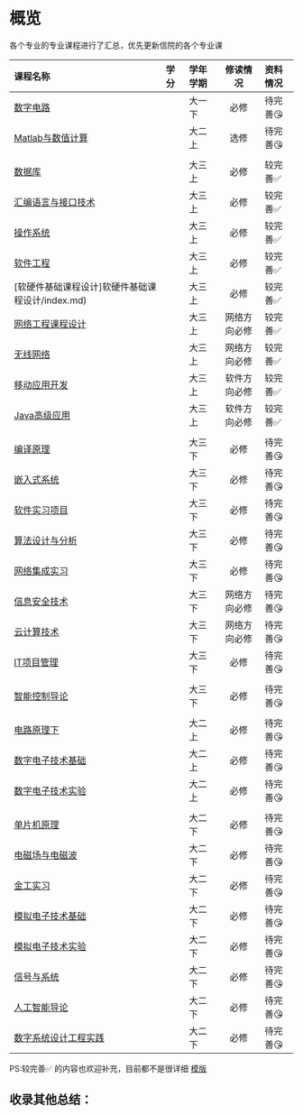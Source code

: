 # 概览

各个专业的专业课程进行了汇总，优先更新信院的各个专业课

|课程名称|学分|学年学期|修读情况|资料情况|
|:--|:--|:--|:--:|:--|
|[数字电路](数字电路/index.md)||大一下|必修|待完善😘|
|[Matlab与数值计算](Matlab与数值计算/index.md)||大二上|选修|待完善😘|
| | | | | |
|[数据库](数据库/index.md)||大三上|必修|较完善✅|
|[汇编语言与接口技术](汇编语言与接口技术/index.md)||大三上|必修|较完善✅|
|[操作系统](操作系统/index.md)||大三上|必修|较完善✅|
|[软件工程](软件工程/index.md)||大三上|必修|较完善✅|
|[软硬件基础课程设计]软硬件基础课程设计/index.md)||大三上|必修|较完善✅|
|[网络工程课程设计](网络工程课程设计/index.md)||大三上|网络方向必修|较完善✅|
|[无线网络](无线网络/index.md)||大三上|网络方向必修|较完善✅|
|[移动应用开发](移动应用开发/index.md)||大三上|软件方向必修|较完善✅|
|[Java高级应用](Java高级应用/index.md)||大三上|软件方向必修|较完善✅|
| | | | | |
|[编译原理](编译原理/index.md)||大三下|必修|待完善😘|
|[嵌入式系统](嵌入式系统/index.md)||大三下|必修|待完善😘|
|[软件实习项目](软件实习项目/index.md)||大三下|必修|待完善😘|
|[算法设计与分析](算法设计与分析/index.md)||大三下| 必修|待完善😘|
|[网络集成实习](网络集成实习/index.md)||大三下|必修|待完善😘|
|[信息安全技术](信息安全技术/index.md)||大三下|网络方向必修|待完善😘|
|[云计算技术](云计算技术/index.md)||大三下|网络方向必修|待完善😘|
|[IT项目管理](IT项目管理/index.md)||大三下|必修|待完善😘|
| | | | | |
|[智能控制导论](智能控制导论/index.md)||大三下|必修|待完善😘|
| | | | | |
|[电路原理下](电路原理下/index.md)||大二上|必修|待完善😘|
|[数字电子技术基础](数字电子技术基础/index.md)||大二上|必修|待完善😘|
|[数字电子技术实验](数字电子技术实验/index.md)||大二上|必修|待完善😘|
| | | | | |
|[单片机原理](单片机原理/index.md)||大二下|必修|待完善😘|
|[电磁场与电磁波](电磁场与电磁波/index.md)||大二下|必修|待完善😘|
|[金工实习](金工实习/index.md)||大二下|必修|待完善😘|
|[模拟电子技术基础](模拟电子技术基础/index.md)||大二下|必修|待完善😘|
|[模拟电子技术实验](模拟电子技术实验/index.md)||大二下|必修|待完善😘|
|[信号与系统](信号与系统/index.md)||大二下|必修|待完善😘|
|[人工智能导论](人工智能导论/index.md)||大二下|必修|待完善😘|
|[数字系统设计工程实践](数字系统设计工程实践/index.md)||大二下|必修|待完善😘|




PS:较完善✅ 的内容也欢迎补充，目前都不是很详细  [模版](../../template.md)

<style>
.md-typeset table:not([class]) th {
    min-width: 1em;
}
</style>

## 收录其他总结：
